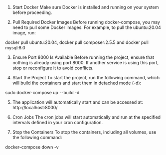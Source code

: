 1. Start Docker
Make sure Docker is installed and running on your system before proceeding.


2. Pull Required Docker Images
Before running docker-compose, you may need to pull some Docker images. For example, to pull the ubuntu:20.04 image, run:

docker pull ubuntu:20.04, docker pull composer:2.5.5 and docker pull mysql:8.0


3. Ensure Port 8000 Is Available
Before running the project, ensure that nothing is already using port 8000. If another service is using this port, stop or reconfigure it to avoid conflicts.

4. Start the Project
To start the project, run the following command, which will build the containers and start them in detached mode (-d):

sudo docker-compose up --build -d

5. The application will automatically start and can be accessed at:
http://localhost:8000/

6. Cron Jobs
The cron jobs will start automatically and run at the specified intervals defined in your cron configuration.

7. Stop the Containers
To stop the containers, including all volumes, use the following command:

docker-compose down -v




